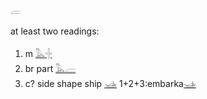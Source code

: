 𓐝   
  
at least two readings:  
  
1. m [𓅓](𓅓)[𓏶](𓏶)  
2. br part [𓅓](𓅓)[𓐝](𓐝)  
3. c? side shape ship [𓊛](𓊛) 1+2+3:embarka[𓊛](𓊛)  
